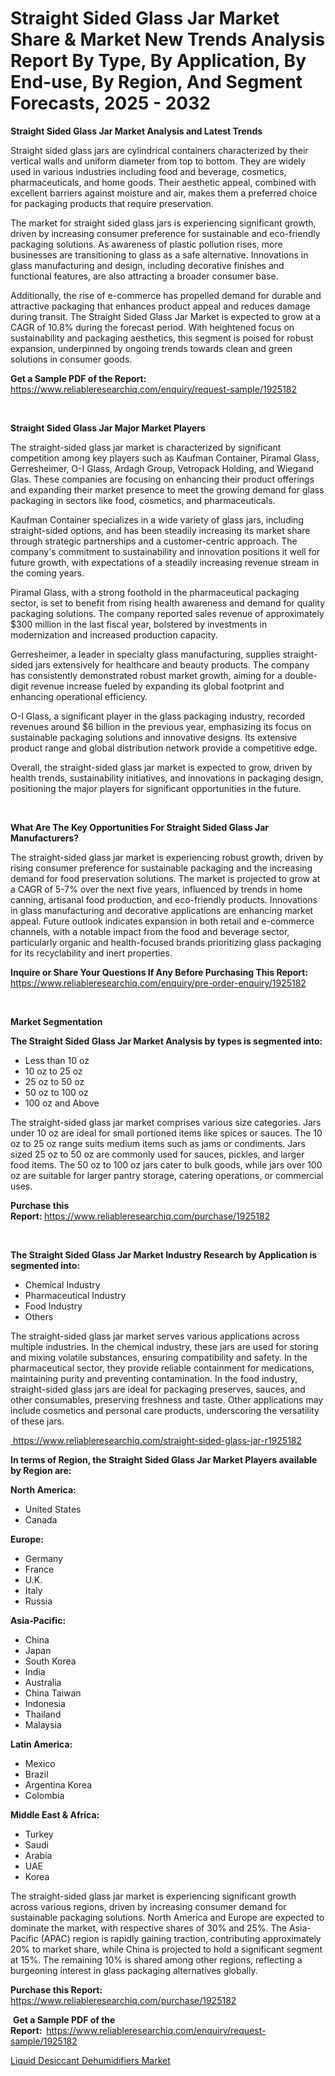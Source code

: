 <p><h1>Straight Sided Glass Jar Market Share & Market New Trends Analysis Report By Type, By Application, By End-use, By Region, And Segment Forecasts, 2025 - 2032</h1></p><p><strong>Straight Sided Glass Jar Market Analysis and Latest Trends</strong></p>
<p><p>Straight sided glass jars are cylindrical containers characterized by their vertical walls and uniform diameter from top to bottom. They are widely used in various industries including food and beverage, cosmetics, pharmaceuticals, and home goods. Their aesthetic appeal, combined with excellent barriers against moisture and air, makes them a preferred choice for packaging products that require preservation.</p><p>The market for straight sided glass jars is experiencing significant growth, driven by increasing consumer preference for sustainable and eco-friendly packaging solutions. As awareness of plastic pollution rises, more businesses are transitioning to glass as a safe alternative. Innovations in glass manufacturing and design, including decorative finishes and functional features, are also attracting a broader consumer base.</p><p>Additionally, the rise of e-commerce has propelled demand for durable and attractive packaging that enhances product appeal and reduces damage during transit. The Straight Sided Glass Jar Market is expected to grow at a CAGR of 10.8% during the forecast period. With heightened focus on sustainability and packaging aesthetics, this segment is poised for robust expansion, underpinned by ongoing trends towards clean and green solutions in consumer goods.</p></p>
<p><strong>Get a Sample PDF of the Report:&nbsp;</strong> <a href="https://www.reliableresearchiq.com/enquiry/request-sample/1925182?utm_campaign=1581&utm_medium=2&utm_source=Github&utm_content=ia&utm_term=14012025&utm_id=straight-sided-glass-jar">https://www.reliableresearchiq.com/enquiry/request-sample/1925182</a></p>
<p>&nbsp;</p>
<p><strong>Straight Sided Glass Jar Major Market Players</strong></p>
<p><p>The straight-sided glass jar market is characterized by significant competition among key players such as Kaufman Container, Piramal Glass, Gerresheimer, O-I Glass, Ardagh Group, Vetropack Holding, and Wiegand Glas. These companies are focusing on enhancing their product offerings and expanding their market presence to meet the growing demand for glass packaging in sectors like food, cosmetics, and pharmaceuticals.</p><p>Kaufman Container specializes in a wide variety of glass jars, including straight-sided options, and has been steadily increasing its market share through strategic partnerships and a customer-centric approach. The company's commitment to sustainability and innovation positions it well for future growth, with expectations of a steadily increasing revenue stream in the coming years.</p><p>Piramal Glass, with a strong foothold in the pharmaceutical packaging sector, is set to benefit from rising health awareness and demand for quality packaging solutions. The company reported sales revenue of approximately $300 million in the last fiscal year, bolstered by investments in modernization and increased production capacity.</p><p>Gerresheimer, a leader in specialty glass manufacturing, supplies straight-sided jars extensively for healthcare and beauty products. The company has consistently demonstrated robust market growth, aiming for a double-digit revenue increase fueled by expanding its global footprint and enhancing operational efficiency. </p><p>O-I Glass, a significant player in the glass packaging industry, recorded revenues around $6 billion in the previous year, emphasizing its focus on sustainable packaging solutions and innovative designs. Its extensive product range and global distribution network provide a competitive edge. </p><p>Overall, the straight-sided glass jar market is expected to grow, driven by health trends, sustainability initiatives, and innovations in packaging design, positioning the major players for significant opportunities in the future.</p></p>
<p>&nbsp;</p>
<p><strong>What Are The Key Opportunities For Straight Sided Glass Jar Manufacturers?</strong></p>
<p><p>The straight-sided glass jar market is experiencing robust growth, driven by rising consumer preference for sustainable packaging and the increasing demand for food preservation solutions. The market is projected to grow at a CAGR of 5-7% over the next five years, influenced by trends in home canning, artisanal food production, and eco-friendly products. Innovations in glass manufacturing and decorative applications are enhancing market appeal. Future outlook indicates expansion in both retail and e-commerce channels, with a notable impact from the food and beverage sector, particularly organic and health-focused brands prioritizing glass packaging for its recyclability and inert properties.</p></p>
<p><strong>Inquire or Share Your Questions If Any Before Purchasing This Report:</strong> <a href="https://www.reliableresearchiq.com/enquiry/pre-order-enquiry/1925182?utm_campaign=1581&utm_medium=2&utm_source=Github&utm_content=ia&utm_term=14012025&utm_id=straight-sided-glass-jar">https://www.reliableresearchiq.com/enquiry/pre-order-enquiry/1925182</a></p>
<p>&nbsp;</p>
<p><strong>Market Segmentation</strong></p>
<p><strong>The Straight Sided Glass Jar Market Analysis by types is segmented into:</strong></p>
<p><ul><li>Less than 10 oz</li><li>10 oz to 25 oz</li><li>25 oz to 50 oz</li><li>50 oz to 100 oz</li><li>100 oz and Above</li></ul></p>
<p><p>The straight-sided glass jar market comprises various size categories. Jars under 10 oz are ideal for small portioned items like spices or sauces. The 10 oz to 25 oz range suits medium items such as jams or condiments. Jars sized 25 oz to 50 oz are commonly used for sauces, pickles, and larger food items. The 50 oz to 100 oz jars cater to bulk goods, while jars over 100 oz are suitable for larger pantry storage, catering operations, or commercial uses.</p></p>
<p><strong>Purchase this Report:&nbsp;</strong><a href="https://www.reliableresearchiq.com/purchase/1925182?utm_campaign=1581&utm_medium=2&utm_source=Github&utm_content=ia&utm_term=14012025&utm_id=straight-sided-glass-jar">https://www.reliableresearchiq.com/purchase/1925182</a></p>
<p>&nbsp;</p>
<p><strong>The Straight Sided Glass Jar Market Industry Research by Application is segmented into:</strong></p>
<p><ul><li>Chemical Industry</li><li>Pharmaceutical Industry</li><li>Food Industry</li><li>Others</li></ul></p>
<p><p>The straight-sided glass jar market serves various applications across multiple industries. In the chemical industry, these jars are used for storing and mixing volatile substances, ensuring compatibility and safety. In the pharmaceutical sector, they provide reliable containment for medications, maintaining purity and preventing contamination. In the food industry, straight-sided glass jars are ideal for packaging preserves, sauces, and other consumables, preserving freshness and taste. Other applications may include cosmetics and personal care products, underscoring the versatility of these jars.</p></p>
<p><a href="https://www.reliableresearchiq.com/straight-sided-glass-jar-r1925182?utm_campaign=1581&utm_medium=2&utm_source=Github&utm_content=ia&utm_term=14012025&utm_id=straight-sided-glass-jar">&nbsp;https://www.reliableresearchiq.com/straight-sided-glass-jar-r1925182</a></p>
<p><strong>In terms of Region, the Straight Sided Glass Jar Market Players available by Region are:</strong></p>
<p>
    <p> <strong> North America: </strong>
        <ul>
            <li>United States</li>
            <li>Canada</li>
        </ul>
        </p> 
    <p> <strong> Europe: </strong>
        <ul>
            <li>Germany</li>
            <li>France</li>
            <li>U.K.</li>
            <li>Italy</li>
            <li>Russia</li>
        </ul>
        </p> 
    <p> <strong> Asia-Pacific: </strong>
        <ul>
            <li>China</li>
            <li>Japan</li>
            <li>South Korea</li>
            <li>India</li>
            <li>Australia</li>
            <li>China Taiwan</li>
            <li>Indonesia</li>
            <li>Thailand</li>
            <li>Malaysia</li>
        </ul>
        </p> 
    <p> <strong> Latin America: </strong>
        <ul>
            <li>Mexico</li>
            <li>Brazil</li>
            <li>Argentina Korea</li>
            <li>Colombia</li>
        </ul>
        </p> 
    <p> <strong> Middle East & Africa: </strong>
        <ul>
            <li>Turkey</li>
            <li>Saudi</li>
            <li>Arabia</li>
            <li>UAE</li>
            <li>Korea</li>
        </ul>
    </p>
    </p>
<p><p>The straight-sided glass jar market is experiencing significant growth across various regions, driven by increasing consumer demand for sustainable packaging solutions. North America and Europe are expected to dominate the market, with respective shares of 30% and 25%. The Asia-Pacific (APAC) region is rapidly gaining traction, contributing approximately 20% to market share, while China is projected to hold a significant segment at 15%. The remaining 10% is shared among other regions, reflecting a burgeoning interest in glass packaging alternatives globally.</p></p>
<p><strong>Purchase this Report: </strong><a href="https://www.reliableresearchiq.com/purchase/1925182?utm_campaign=1581&utm_medium=2&utm_source=Github&utm_content=ia&utm_term=14012025&utm_id=straight-sided-glass-jar">https://www.reliableresearchiq.com/purchase/1925182</a></p>
<p>&nbsp;<strong>Get a Sample PDF of the Report:&nbsp;&nbsp;</strong><a href="https://www.reliableresearchiq.com/enquiry/request-sample/1925182?utm_campaign=1581&utm_medium=2&utm_source=Github&utm_content=ia&utm_term=14012025&utm_id=straight-sided-glass-jar">https://www.reliableresearchiq.com/enquiry/request-sample/1925182</a></p>
<p><strong></strong></p>
<p><p><a href="https://github.com/ryanbell8967/Market-Research-Report-List-1/blob/main/liquid-desiccant-dehumidifiers-market.md?utm_campaign=1581&utm_medium=2&utm_source=Github&utm_content=ia&utm_term=14012025&utm_id=straight-sided-glass-jar">Liquid Desiccant Dehumidifiers Market</a></p></p>
